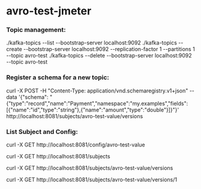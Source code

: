 # avro-test-jmeter

### Topic management:
./kafka-topics --list --bootstrap-server localhost:9092
./kafka-topics --create --bootstrap-server localhost:9092 --replication-factor 1 --partitions 1 --topic avro-test
./kafka-topics --delete --bootstrap-server localhost:9092 --topic avro-test

### Register a schema for a new topic:
curl -X POST -H "Content-Type: application/vnd.schemaregistry.v1+json" --data '{"schema": "{\"type\":\"record\",\"name\":\"Payment\",\"namespace\":\"my.examples\",\"fields\":[{\"name\":\"id\",\"type\":\"string\"},{\"name\":\"amount\",\"type\":\"double\"}]}"}' http://localhost:8081/subjects/avro-test-value/versions

### List Subject and Config:
curl -X GET http://localhost:8081/config/avro-test-value

curl -X GET http://localhost:8081/subjects

curl -X GET http://localhost:8081/subjects/avro-test-value/versions

curl -X GET http://localhost:8081/subjects/avro-test-value/versions/1
